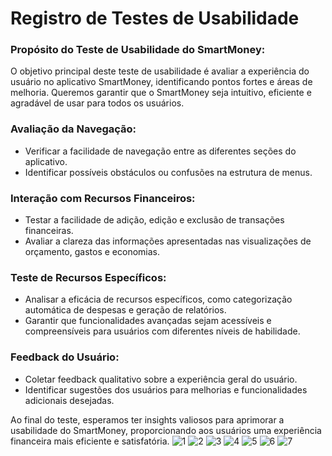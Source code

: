 # Registro de Testes de Usabilidade

### Propósito do Teste de Usabilidade do SmartMoney:

O objetivo principal deste teste de usabilidade é avaliar a experiência do usuário no aplicativo SmartMoney, identificando pontos fortes e áreas de melhoria. Queremos garantir que o SmartMoney seja intuitivo, eficiente e agradável de usar para todos os usuários.

### Avaliação da Navegação:

- Verificar a facilidade de navegação entre as diferentes seções do aplicativo.
- Identificar possíveis obstáculos ou confusões na estrutura de menus.

### Interação com Recursos Financeiros:

- Testar a facilidade de adição, edição e exclusão de transações financeiras.
- Avaliar a clareza das informações apresentadas nas visualizações de orçamento, gastos e economias.

### Teste de Recursos Específicos:

- Analisar a eficácia de recursos específicos, como categorização automática de despesas e geração de relatórios.
- Garantir que funcionalidades avançadas sejam acessíveis e compreensíveis para usuários com diferentes níveis de habilidade.

### Feedback do Usuário:

- Coletar feedback qualitativo sobre a experiência geral do usuário.
- Identificar sugestões dos usuários para melhorias e funcionalidades adicionais desejadas.

Ao final do teste, esperamos ter insights valiosos para aprimorar a usabilidade do SmartMoney, proporcionando aos usuários uma experiência financeira mais eficiente e satisfatória.
![1](https://github.com/ICEI-PUC-Minas-PMV-ADS/pmv-ads-2023-2-e2-proj-int-t8-smartmoney/assets/104533807/46ff02f4-2668-4c3f-a1b2-3e5d0669a8e5)
![2](https://github.com/ICEI-PUC-Minas-PMV-ADS/pmv-ads-2023-2-e2-proj-int-t8-smartmoney/assets/104533807/2832172c-42b2-49a6-8018-f6a66d6e61ab)
![3](https://github.com/ICEI-PUC-Minas-PMV-ADS/pmv-ads-2023-2-e2-proj-int-t8-smartmoney/assets/104533807/44e66524-da19-4505-a5b5-a8d5b6dc7c7d)
![4](https://github.com/ICEI-PUC-Minas-PMV-ADS/pmv-ads-2023-2-e2-proj-int-t8-smartmoney/assets/104533807/0b94e9de-4679-4706-ba48-19cd61eae864)
![5](https://github.com/ICEI-PUC-Minas-PMV-ADS/pmv-ads-2023-2-e2-proj-int-t8-smartmoney/assets/104533807/c51dd827-c325-4107-898c-0c534ee09e35)
![6](https://github.com/ICEI-PUC-Minas-PMV-ADS/pmv-ads-2023-2-e2-proj-int-t8-smartmoney/assets/104533807/fd64e7c4-5499-456b-b00e-ca3a88e42e58)
![7](https://github.com/ICEI-PUC-Minas-PMV-ADS/pmv-ads-2023-2-e2-proj-int-t8-smartmoney/assets/104533807/236e55aa-2541-4509-93a4-d76b624faca3)

